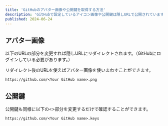 ```yaml
---
title: 'GitHubのアバター画像や公開鍵を取得する方法'
description: 'GitHubで設定しているアイコン画像や公開鍵は隠しURLで公開されています。簡単に取得できますので、その取得方法を記載します。'
published: 2024-06-24
---
```


## アバター画像

以下のURLの<Your GitHub name>部分を変更すれば隠しURLにリダイレクトされます。（GitHubにログインしている必要があります。）

リダイレクト後のURLを使えばアバター画像を使いまわすことができます。

`https://github.com/<Your GitHub name>.png`


## 公開鍵

公開鍵も同様に以下の<>部分を変更するだけで確認することができます。

`https://github.com/<Your GitHub name>.keys`
